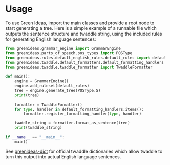 # Usage

To use Green Ideas, import the main classes and provide a root node to start generating a tree. Here is a simple example of a runnable file which outputs the sentence
structure and twaddle string, using the included rules for generating English language sentences:

```python
from greenideas.grammar_engine import GrammarEngine
from greenideas.parts_of_speech.pos_types import POSType
from greenideas.rules.default_english_rules.default_rules import default_rules
from greenideas.twaddle.default_formatters.default_formatting_handlers import default_formatting_handlers
from greenideas.twaddle.twaddle_formatter import TwaddleFormatter

def main():
    engine = GrammarEngine()
    engine.add_ruleset(default_rules)
    tree = engine.generate_tree(POSType.S)
    print(tree)

    formatter = TwaddleFormatter()
    for type, handler in default_formatting_handlers.items():
        formatter.register_formatting_handler(type, handler)

    twaddle_string = formatter.format_as_sentence(tree)
    print(twaddle_string)

if __name__ == "__main__":
    main()
```

See [greenideas-dict](https://github.com/chrishengler/greenideas-dict) for official twaddle dictionaries which allow twaddle to turn this output into actual English language sentences.
